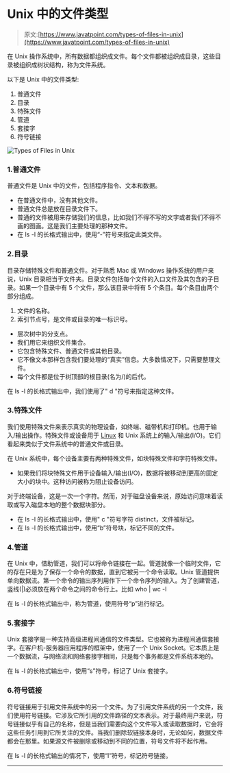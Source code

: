 # Unix 中的文件类型

> 原文:[https://www.javatpoint.com/types-of-files-in-unix](https://www.javatpoint.com/types-of-files-in-unix)

在 Unix 操作系统中，所有数据都组织成文件。每个文件都被组织成目录，这些目录被组织成树状结构，称为文件系统。

以下是 Unix 中的文件类型:

1.  普通文件
2.  目录
3.  特殊文件
4.  管道
5.  套接字
6.  符号链接

![Types of Files in Unix](../Images/614dc7a46ce7b94ee8a13463ef837096.png)

### 1.普通文件

普通文件是 Unix 中的文件，包括程序指令、文本和数据。

*   在普通文件中，没有其他文件。
*   普通文件总是放在目录文件下。
*   普通的文件被用来存储我们的信息，比如我们不得不写的文字或者我们不得不画的图画。这是我们主要处理的那种文件。
*   在 ls -l 的长格式输出中，使用“-”符号来指定此类文件。

### 2.目录

目录存储特殊文件和普通文件。对于熟悉 Mac 或 Windows 操作系统的用户来说，Unix 目录相当于文件夹。目录文件包括每个文件的入口文件及其包含的子目录。如果一个目录中有 5 个文件，那么该目录中将有 5 个条目。每个条目由两个部分组成。

1.  文件的名称。
2.  索引节点号，是文件或目录的唯一标识号。

*   层次树中的分支点。
*   我们用它来组织文件集合。
*   它包含特殊文件、普通文件或其他目录。
*   它不像文本那样包含我们要处理的“真实”信息。大多数情况下，只需要整理文件。
*   每个文件都是位于树顶部的根目录(名为/)的后代。

在 ls -l 的长格式输出中，我们使用了" d "符号来指定这种文件。

### 3.特殊文件

我们使用特殊文件来表示真实的物理设备，如终端、磁带机和打印机。也用于输入/输出操作。特殊文件或设备用于 [Linux](https://www.javatpoint.com/linux-tutorial) 和 Unix 系统上的输入/输出(I/O)。它们看起来类似于文件系统中的普通文件或目录。

在 Unix 系统中，每个设备主要有两种特殊文件，如块特殊文件和字符特殊文件。

*   如果我们将块特殊文件用于设备输入/输出(I/O)，数据将被移动到更高的固定大小的块中。这种访问被称为阻止设备访问。

对于终端设备，这是一次一个字符。然而，对于磁盘设备来说，原始访问意味着读取或写入磁盘本地的整个数据块部分。

*   在 ls -l 的长格式输出中，使用" c "符号字符 distinct，文件被标记。
*   在 ls -l 的长格式输出中，使用“b”符号块，标记不同的文件。

### 4.管道

在 Unix 中，借助管道，我们可以将命令链接在一起。管道就像一个临时文件，它的存在只是为了保存一个命令的数据，直到它被另一个命令读取。Unix 管道提供单向数据流。第一个命令的输出序列用作下一个命令序列的输入。为了创建管道，竖线(|)必须放在两个命令之间的命令行上。比如 who | wc -l

在 ls -l 的长格式输出中，称为管道，使用符号“p”进行标记。

### 5.套接字

Unix 套接字是一种支持高级进程间通信的文件类型。它也被称为进程间通信套接字。在客户机-服务器应用程序的框架中，使用了一个 Unix Socket。它本质上是一个数据流，与网络流和网络套接字相同，只是每个事务都是文件系统本地的。

在 ls -l 的长格式输出中，使用“s”符号，标记了 Unix 套接字。

### 6.符号链接

符号链接用于引用文件系统中的另一个文件。为了引用文件系统的另一个文件，我们使用符号链接。它涉及它所引用的文件路径的文本表示。对于最终用户来说，符号链接似乎有自己的名称，但是当我们需要向这个文件写入或读取数据时，它会将这些任务引用到它所关注的文件。当我们删除软链接本身时，无论如何，数据文件都会在那里。如果源文件被删除或移动到不同的位置，符号文件将不起作用。

在 ls -l 的长格式输出的情况下，使用“l”符号，标记符号链接。

* * *